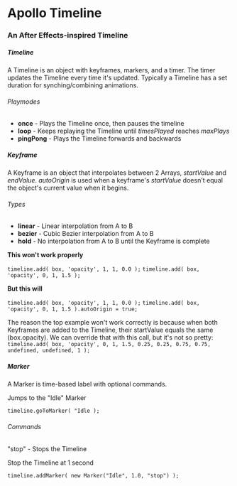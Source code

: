 # Apollo Timeline

### An After Effects-inspired Timeline

##### Timeline
A Timeline is an object with keyframes, markers, and a timer. The timer updates the Timeline every time it's updated. Typically a Timeline has a set duration for synching/combining animations.

###### Playmodes
* **once** - Plays the Timeline once, then pauses the timeline
* **loop** - Keeps replaying the Timeline until *timesPlayed* reaches *maxPlays*
* **pingPong** - Plays the Timeline forwards and backwards


##### Keyframe
A Keyframe is an object that interpolates between 2 Arrays, *startValue* and *endValue*.
*autoOrigin* is used when a keyframe's *startValue* doesn't equal the object's current value when it begins.

###### Types
* **linear** - Linear interpolation from A to B
* **bezier** - Cubic Bezier interpolation from A to B
* **hold** - No interpolation from A to B until the Keyframe is complete

**This won't work properly**

`timeline.add( box, 'opacity', 1, 1, 0.0 );`
`timeline.add( box, 'opacity', 0, 1, 1.5 );`

**But this will**

`timeline.add( box, 'opacity', 1, 1, 0.0 );`
`timeline.add( box, 'opacity', 0, 1, 1.5 ).autoOrigin = true;`

The reason the top example won't work correctly is because when both Keyframes are added to the Timeline, their startValue equals the same (box.opacity). We can override that with this call, but it's not so pretty:
`timeline.add( box, 'opacity', 0, 1, 1.5, 0.25, 0.25, 0.75, 0.75, undefined, undefined, 1 );`


##### Marker
A Marker is time-based label with optional commands.

Jumps to the "Idle" Marker

`timeline.goToMarker( "Idle );`

###### Commands
"stop" - Stops the Timeline

Stop the Timeline at 1 second

`timeline.addMarker( new Marker("Idle", 1.0, "stop") );`

